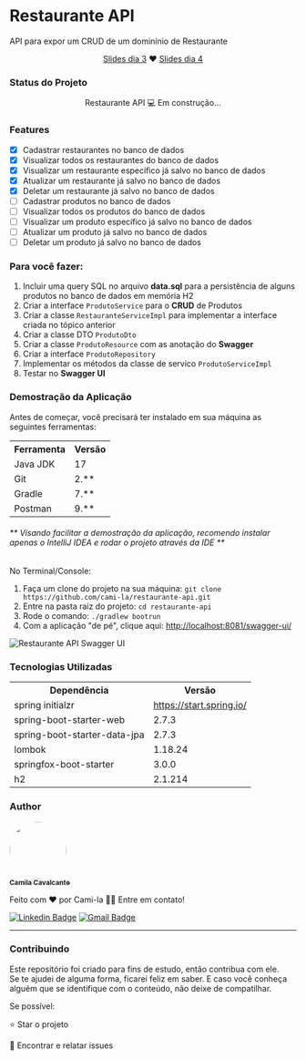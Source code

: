 <h1>Restaurante API</h1>
<p>API para expor um CRUD de um dominínio de Restaurante</p>
<p align="center">
<a href="https://docs.google.com/presentation/d/11rOmP1u7nwYv5mL4ovmquYMZWktPwIiJ/edit?usp=sharing&ouid=101340348592910912358&rtpof=true&sd=true">Slides dia 3</a> ♥ 
<a href="https://docs.google.com/presentation/d/162KrAjBivpN4GKzPVwv7y-JcIPUnN1_h/edit?usp=sharing&ouid=101340348592910912358&rtpof=true&sd=true">Slides dia 4</a>
</p>

<h3>Status do Projeto</h3>
<p align="center"> Restaurante API 💻 Em construção... </p>

<h3>Features</h3>

- [x] Cadastrar restaurantes no banco de dados<br>
- [x] Visualizar todos os restaurantes do banco de dados<br>
- [x] Visualizar um restaurante específico já salvo no banco de dados<br>
- [x] Atualizar um restaurante já salvo no banco de dados<br>
- [x] Deletar um restaurante já salvo no banco de dados<br>
- [ ] Cadastrar produtos no banco de dados<br>
- [ ] Visualizar todos os produtos do banco de dados<br>
- [ ] Visualizar um produto específico já salvo no banco de dados<br>
- [ ] Atualizar um produto já salvo no banco de dados<br>
- [ ] Deletar um produto já salvo no banco de dados<br>

<h3>Para você fazer:</h3>
<ol>
	<li>Incluir uma query SQL no arquivo <strong>data.sql</strong> para a persistência de alguns produtos no banco de dados em memória H2</li>
	<li>Criar a interface <code>ProdutoService</code> para o <strong>CRUD</strong> de Produtos</li>
	<li>Criar a classe <code>RestauranteServiceImpl</code> para implementar a interface criada no tópico anterior</li>
	<li>Criar a classe DTO <code>ProdutoDto</code></li>
	<li>Criar a classe <code>ProdutoResource</code> com as anotação do <strong>Swagger</strong></li>
	<li>Criar a interface <code>ProdutoRepository</code></li>
	<li>Implementar os métodos da classe de servico <code>ProdutoServiceImpl</code></li>
	<li>Testar no <strong>Swagger UI</strong></li>
</ol>

<h3>Demostração da Aplicação</h3>
<p>Antes de começar, você precisará ter instalado em sua máquina as seguintes ferramentas:</p>
<table>
<tr>
	<th>Ferramenta</th>
	<th>Versão</th>
</tr>
<tr>
	<td>Java JDK</td>
	<td>17</td>
</tr>
<tr>
	<td>Git</td>
	<td>2.**</td>
</tr>
<tr>
	<td>Gradle</td>
	<td>7.**</td>
</tr>
<tr>
	<td>Postman</td>
	<td>9.**</td>
</tr>
</table>
<h6>** Visando facilitar a demostração da aplicação, recomendo instalar apenas o IntelliJ IDEA e rodar o projeto através da IDE **</h6>

No Terminal/Console:
<ol>
	<li>Faça um clone do projeto na sua máquina: <code>git clone https://github.com/cami-la/restaurante-api.git</code></li>
	<li>Entre na pasta raiz do projeto: <code>cd restaurante-api</code></li> 
	<li>Rode o comando: <code>./gradlew bootrun</code></li>
	<li>Com a aplicação "de pé", clique aqui: <a href="http://localhost:8081/swagger-ui/">http://localhost:8081/swagger-ui/</a></li>
</ol>

<img src="https://i.imgur.com/pfubmkj.png" alt="Restaurante API Swagger UI">

<h3>Tecnologias Utilizadas</h3>

<table>
<tr>
	<th>Dependência</th>
	<th>Versão</th>
</tr>
<tr>
	<td>spring initialzr</td>
	<td><a href="https://start.spring.io/">https://start.spring.io/</a></td>
</tr>
<tr>
	<td>spring-boot-starter-web</td>
	<td>2.7.3</td>
</tr>
<tr>
	<td>spring-boot-starter-data-jpa</td>
	<td>2.7.3</td>
</tr>
<tr>
	<td>lombok</td>
	<td>1.18.24</td>
</tr>
<tr>
	<td>springfox-boot-starter</td>
	<td>3.0.0</td>
</tr>
<tr>
	<td>h2</td>
	<td>2.1.214</td>
</tr>
</table>

<h3>Author</h3>

<a href="https://www.linkedin.com/in/cami-la/">
 <img style="border-radius: 50%;" src="https://avatars.githubusercontent.com/u/64323124?v=4" width="100px;" alt=""/>
 <br />
 <sub><b>Camila Cavalcante</b></sub></a> <a href="https://blog.rocketseat.com.br/author/thiago//" title="DIO"></a>

Feito com ❤️ por Cami-la 👋🏽 Entre em contato!

[![Linkedin Badge](https://img.shields.io/badge/-Camila-blue?style=flat-square&logo=Linkedin&logoColor=white&link=https://www.linkedin.com/in/cami-la/)](https://www.linkedin.com/in/cami-la/)
[![Gmail Badge](https://img.shields.io/badge/-camiladsantoscavalcante@gmail.com-c14438?style=flat-square&logo=Gmail&logoColor=white&link=mailto:camiladsantoscavalcante@gmail.com)](mailto:camiladsantoscavalcante@gmail.com)
<hr>
<h3>Contribuindo</h3>

Este repositório foi criado para fins de estudo, então contribua com ele.<br>
Se te ajudei de alguma forma, ficarei feliz em saber. E caso você conheça alguém que se identifique com o conteúdo, não deixe de compatilhar.

Se possível:

⭐️  Star o projeto

🐛 Encontrar e relatar issues


